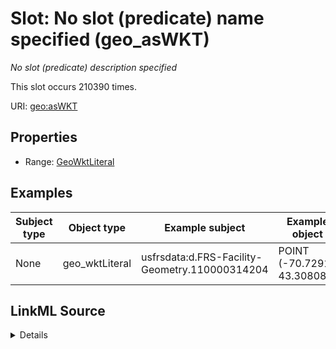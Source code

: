 

# Slot: No slot (predicate) name specified (geo_asWKT)


_No slot (predicate) description specified_






This slot occurs 210390 times.


URI: [geo:asWKT](http://www.opengis.net/ont/geosparql#asWKT)



<!-- no inheritance hierarchy -->








## Properties

* Range: [GeoWktLiteral](../classes/GeoWktLiteral.md)






## Examples

| Subject type | Object type | Example subject | Example object | Occurrences |
| --- | --- | --- | --- | --- |
| None | geo_wktLiteral | usfrsdata:d.FRS-Facility-Geometry.110000314204 | POINT (-70.72914 43.30808) | 210390 |




## LinkML Source

<details>

```yaml
name: geo_asWKT
annotations:
  count:
    tag: count
    value: 210390
  geo_wktLiteral:
    tag: geo_wktLiteral
    value: 210390
description: No slot (predicate) description specified
title: No slot (predicate) name specified
examples:
- object:
    example_object: POINT (-70.72914 43.30808)
    example_object_type: geo_wktLiteral
    example_predicate: geo:asWKT
    example_subject: usfrsdata:d.FRS-Facility-Geometry.110000314204
    example_subject_type: None
from_schema: fio-kg
rank: 1000
slot_uri: geo:asWKT
alias: geo_asWKT
range: geo_wktLiteral

```
</details>